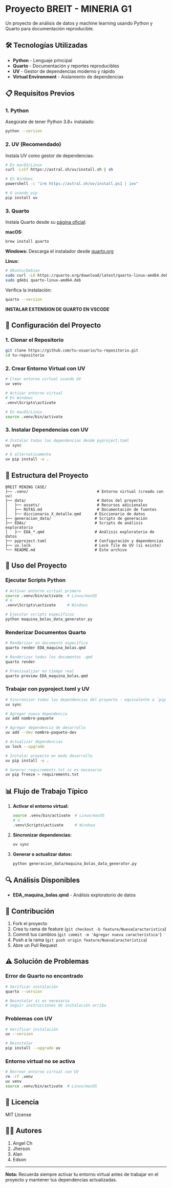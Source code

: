 # Proyecto BREIT - MINERIA G1

Un proyecto de análisis de datos y machine learning usando Python y Quarto para documentación reproducible.

## 🛠️ Tecnologías Utilizadas

- **Python** - Lenguaje principal
- **Quarto** - Documentación y reportes reproducibles
- **UV** - Gestor de dependencias moderno y rápido
- **Virtual Environment** - Aislamiento de dependencias

## 📋 Requisitos Previos

### 1. Python
Asegúrate de tener Python 3.8+ instalado:
```bash
python --version
```

### 2. UV (Recomendado)
Instala UV como gestor de dependencias:
```bash
# En macOS/Linux
curl -LsSf https://astral.sh/uv/install.sh | sh

# En Windows
powershell -c "irm https://astral.sh/uv/install.ps1 | iex"

# O usando pip
pip install uv
```

### 3. Quarto
Instala Quarto desde su [página oficial](https://quarto.org/docs/get-started/):

**macOS:**
```bash
brew install quarto
```

**Windows:**
Descarga el instalador desde [quarto.org](https://quarto.org/docs/get-started/)

**Linux:**
```bash
# Ubuntu/Debian
sudo curl -LO https://quarto.org/download/latest/quarto-linux-amd64.deb
sudo gdebi quarto-linux-amd64.deb
```

Verifica la instalación:
```bash
quarto --version
```
**INSTALAR EXTENSION DE QUARTO EN VSCODE**

## 🚀 Configuración del Proyecto

### 1. Clonar el Repositorio
```bash
git clone https://github.com/tu-usuario/tu-repositorio.git
cd tu-repositorio
```

### 2. Crear Entorno Virtual con UV
```bash
# Crear entorno virtual usando UV
uv venv

# Activar entorno virtual
# En Windows
.venv\Scripts\activate

# En macOS/Linux
source .venv/bin/activate
```

### 3. Instalar Dependencias con UV
```bash
# Instalar todas las dependencias desde pyproject.toml
uv sync

# O alternativamente
uv pip install -e .
```

## 📁 Estructura del Proyecto

```
BREIT MINING CASE/
├── .venv/                              # Entorno virtual (creado con uv)
├── data/                               # Datos del proyecto
│   ├── assets/                         # Recursos adicionales
│   ├── RUTAS.md                        # Documentación de fuentes
│   ├── diccionario_X_detalle.qmd      # Diccionario de datos
├── generacion_data/                   # Scripts de generación
├── EDAs/                              # Scripts de análisis exploratorio
│   ├── EDA_*.qmd                      # Análisis exploratorio de datos
├── pyproject.toml                     # Configuración y dependencias
├── uv.lock                            # Lock file de UV (si existe)
└── README.md                          # Este archivo
```

## 🔧 Uso del Proyecto

### Ejecutar Scripts Python
```bash
# Activar entorno virtual primero
source .venv/bin/activate  # Linux/macOS
# o
.venv\Scripts\activate     # Windows

# Ejecutar scripts específicos
python maquina_bolas_data_generator.py
```

### Renderizar Documentos Quarto
```bash
# Renderizar un documento específico
quarto render EDA_maquina_bolas.qmd

# Renderizar todos los documentos .qmd
quarto render

# Previsualizar en tiempo real
quarto preview EDA_maquina_bolas.qmd
```

### Trabajar con pyproject.toml y UV
```bash
# Sincronizar todas las dependencias del proyecto - equivalente a `pip install -r requirements.txt`
uv sync

# Agregar nueva dependencia
uv add nombre-paquete

# Agregar dependencia de desarrollo
uv add --dev nombre-paquete-dev

# Actualizar dependencias
uv lock --upgrade

# Instalar proyecto en modo desarrollo
uv pip install -e .

# Generar requirements.txt si es necesario
uv pip freeze > requirements.txt
```

## 📊 Flujo de Trabajo Típico

1. **Activar el entorno virtual:**
   ```bash
   source .venv/bin/activate  # Linux/macOS
   # o
   .venv\Scripts\activate     # Windows
   ```
2. **Sincronizar dependencias:**
   ```bash
   uv sync
   ```
3. **Generar o actualizar datos:**
   ```bash
   python generacion_data/maquina_bolas_data_generator.py
   ```

## 🔍 Análisis Disponibles

- **EDA_maquina_bolas.qmd** - Análisis exploratorio de datos

## 🤝 Contribución

1. Fork el proyecto
2. Crea tu rama de feature (`git checkout -b feature/NuevaCaracteristica`)
3. Commit tus cambios (`git commit -m 'Agregar nueva característica'`)
4. Push a la rama (`git push origin feature/NuevaCaracteristica`)
5. Abre un Pull Request

## ⚠️ Solución de Problemas

### Error de Quarto no encontrado
```bash
# Verificar instalación
quarto --version

# Reinstalar si es necesario
# Seguir instrucciones de instalación arriba
```

### Problemas con UV
```bash
# Verificar instalación
uv --version

# Reinstalar
pip install --upgrade uv
```

### Entorno virtual no se activa
```bash
# Recrear entorno virtual con UV
rm -rf .venv
uv venv
source .venv/bin/activate  # Linux/macOS
```

## 📄 Licencia

MIT LIcense

## 👨‍💻 Autores

1. Angel Ch
2. Jherson
3. Alan
4. Edson

---

**Nota:** Recuerda siempre activar tu entorno virtual antes de trabajar en el proyecto y mantener tus dependencias actualizadas.